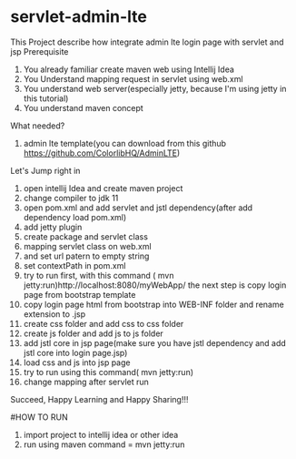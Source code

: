 # servlet-admin-lte
This Project describe how integrate admin lte login page with servlet and jsp
Prerequisite
1. You already familiar create maven web using Intellij Idea
2. You Understand mapping request in servlet using web.xml
3. You understand web server(especially jetty, because I'm using jetty in this tutorial)
4. You understand maven concept

What needed?
1. admin lte template(you can download from this github https://github.com/ColorlibHQ/AdminLTE)

Let's Jump right in
1. open intellij Idea and create maven project
2. change compiler to jdk 11
3. open pom.xml and add servlet and jstl dependency(after add dependency load pom.xml)
4. add jetty plugin
5. create package and servlet class
6. mapping servlet class on web.xml
7. and set url patern to empty string
8. set contextPath in pom.xml
9. try to run first, with this command ( mvn jetty:run)http://localhost:8080/myWebApp/
the next step is copy login page from bootstrap template
10. copy login page html from bootstrap into WEB-INF folder and rename extension to .jsp
11. create css folder and add css to css folder
12. create js folder and add js to js folder
13. add jstl core in jsp page(make sure you have jstl dependency and add jstl core into login page.jsp)
14. load css and js into jsp page
15. try to run using this command( mvn jetty:run)
16. change mapping after servlet run


Succeed, Happy Learning and Happy Sharing!!!

#HOW TO RUN
1. import project to intellij idea or other idea
2. run using maven command = mvn jetty:run
